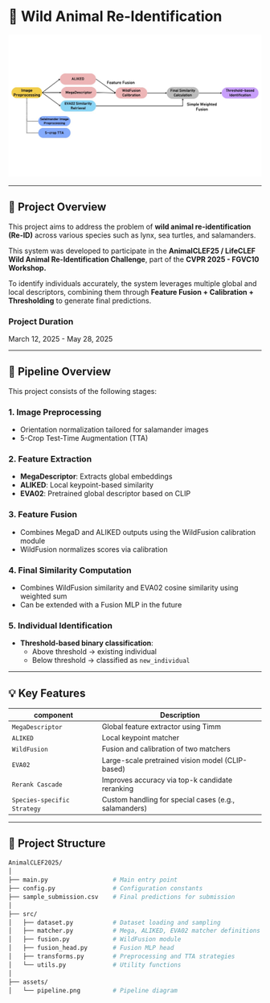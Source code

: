 # 🐾 Wild Animal Re-Identification

![pipeline](./assets/pipline.jpg)

---

## 📌 Project Overview

This project aims to address the problem of **wild animal re-identification (Re-ID)** across various species such as lynx, sea turtles, and salamanders.

This system was developed to participate in the **AnimalCLEF25 / LifeCLEF Wild Animal Re-Identification Challenge**, part of the **CVPR 2025 - FGVC10 Workshop.**

To identify individuals accurately, the system leverages multiple global and local descriptors, combining them through **Feature Fusion + Calibration + Thresholding** to generate final predictions.

### Project Duration
March 12, 2025 - May 28, 2025

---

## 🚀 Pipeline Overview

This project consists of the following stages:

### 1. Image Preprocessing
- Orientation normalization tailored for salamander images
- 5-Crop Test-Time Augmentation (TTA)

### 2. Feature Extraction
- **MegaDescriptor**: Extracts global embeddings
- **ALIKED**: Local keypoint-based similarity
- **EVA02**: Pretrained global descriptor based on CLIP

### 3. Feature Fusion
- Combines MegaD and ALIKED outputs using the WildFusion calibration module
- WildFusion normalizes scores via calibration

### 4. Final Similarity Computation
- Combines WildFusion similarity and EVA02 cosine similarity using weighted sum
- Can be extended with a Fusion MLP in the future

### 5. Individual Identification
- **Threshold-based binary classification**:
  - Above threshold → existing individual
  - Below threshold → classified as `new_individual`

---

## 💡 Key Features

| **component**                | **Description** |
|------------------------|------|
| `MegaDescriptor`       | Global feature extractor using Timm |
| `ALIKED`               | Local keypoint matcher |
| `WildFusion`           | Fusion and calibration of two matchers |
| `EVA02`                | Large-scale pretrained vision model (CLIP-based) |
| `Rerank Cascade`       | Improves accuracy via top-k candidate reranking |
| `Species-specific Strategy`| Custom handling for special cases (e.g., salamanders) |

---

## 📁 Project Structure

```bash
AnimalCLEF2025/
│
├── main.py                  # Main entry point
├── config.py                # Configuration constants
├── sample_submission.csv    # Final predictions for submission
│
├── src/
│   ├── dataset.py           # Dataset loading and sampling
│   ├── matcher.py           # Mega, ALIKED, EVA02 matcher definitions
│   ├── fusion.py            # WildFusion module
│   ├── fusion_head.py       # Fusion MLP head
│   ├── transforms.py        # Preprocessing and TTA strategies
│   └── utils.py             # Utility functions
│
├── assets/
│   └── pipeline.png         # Pipeline diagram
```